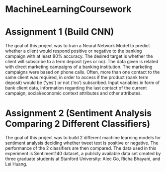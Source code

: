 # MachineLearningCoursework

# Assignment 1 (Build CNN)
The goal of this project was to train a Neural Network Model to predict whether a client would respond positive or negative to the banking campaign with at 
least 80% accuracy. The desired target is whether the client will subscribe to a term deposit (yes or no). The data given is related with direct marketing campaigns
of a banking institution. The marketing campaigns were based on phone calls. Often, more than one contact to the same client was required, in order to access 
if the product (bank term deposit) would be ('yes') or not ('no') subscribed.
Input variables in form of bank client data, information regarding the last contact of the current campaign, social/economic context attributes and other attributes.

# Assignment 2 (Sentiment Analysis Comparing 2 Different Classifiers)
The goal of this project was to build 2 different machine learning models for sentiment analysis deciding whether tweet text is positive or negative. 
The performance of the 2 classifiers are then compared. The data used in this experiment is Sentiment140 dataset, a publicly available data set created by 
three graduate students at Stanford University: Alec Go, Richa Bhayani, and Lei Huang.
